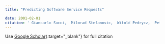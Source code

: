 ```yaml
---
title: "Predicting Software Service Requests"

date: 2001-02-01
citation: ' Giancarlo Succi,  Milorad Stefanovic,  Witold Pedrycz,  Petr Mus\&apos;{i}lek, &quot;Predicting Software Service Requests.&quot;, 2001.'
---
```

Use [Google Scholar](https://scholar.google.com/scholar?q=Predicting+Software+Service+Requests){:target="_blank"} for full citation